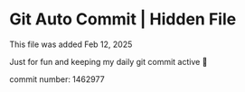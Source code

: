 # Git Auto Commit | Hidden File

This file was added Feb 12, 2025

Just for fun and keeping my daily git commit active 🤪

commit number: 1462977
